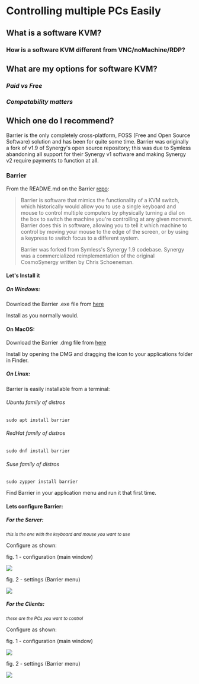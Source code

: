 # Controlling multiple PCs Easily

## What is a software KVM?

### How is a software KVM different from VNC/noMachine/RDP?

## What are my options for software KVM?

### *Paid vs Free*

### *Compatability matters*

## Which one do I recommend?

Barrier is the only completely cross-platform, FOSS (Free and Open Source Software) solution and has been for quite some time. Barrier was originally a fork of v1.9 of Synergy's open source repository; this was due to Symless abandoning all support for their Synergy v1 software and making Synergy v2 require payments to function at all.

### Barrier

From the README.md on the Barrier [repo](https://github.com/debauchee/barrier):

> Barrier is software that mimics the functionality of a KVM switch, which historically would allow you to use a single keyboard and mouse to control multiple computers by physically turning a dial on the box to switch the machine you're controlling at any given moment. 
> Barrier does this in software, allowing you to tell it which machine to control by moving your mouse to the edge of the screen, or by using a keypress to switch focus to a different system.
> 
> Barrier was forked from Symless's Synergy 1.9 codebase. 
> Synergy was a commercialized reimplementation of the original 
> CosmoSynergy written by Chris Schoeneman.

#### Let's Install it

##### On Windows:

Download the Barrier .exe file from [here](https://github.com/debauchee/barrier/releases/latest)

Install as you normally would.

#### On MacOS:

Download the Barrier .dmg file from [here](https://github.com/debauchee/barrier/releases/latest)

Install by opening the DMG and dragging the icon to your applications folder in Finder.

##### On Linux:

Barrier is easily installable from a terminal:

###### Ubuntu family of distros

```
sudo apt install barrier
```

###### RedHat family of distros

```
sudo dnf install barrier
```

###### Suse family of distros

```
sudo zypper install barrier
```

Find Barrier in your application menu and run it that first time.

#### Lets configure Barrier:

##### For the Server:

<sup>_this is the one with the keyboard and mouse you want to use_</sup>

Configure as shown:

fig. 1 - configuration (main window)

![](../images/barrier/fig1-windows-server.png)

fig. 2 - settings (Barrier menu)

![](../images/barrier/fig2-windows-server.png)

##### For the Clients:

<sup>_these are the PCs you want to control_</sup>

Configure as shown:

fig. 1 - configuration (main window)

![](../images/barrier/fig1-windows-client.png)

fig. 2 - settings (Barrier menu)

![](../images/barrier/fig2-windows-client.png)








